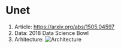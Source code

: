 # Unet
1. Article: https://arxiv.org/abs/1505.04597
2. Data: 2018 Data Science Bowl 
3. Arhitecture:
![Architecture](https://raw.githubusercontent.com/cheul0518/Self-projects/main/ImageSegmentation/Unet/Unet_2018DataScienceBowl.png)
